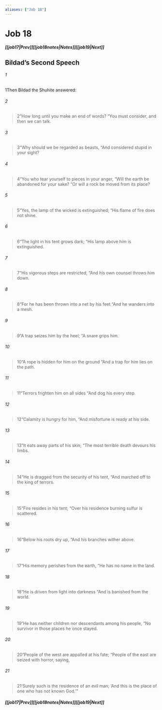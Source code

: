 ```yaml
---
aliases: ["Job 18"]
---
```

# Job 18
##### <span class=arrow-left></span>[[job17|Prev]]<span class=navigation-separator></span>[[job18notes|Notes]]<span class=navigation-separator></span>[[job19|Next]]<span class=arrow-right></span>
## Bildad’s Second Speech
###### 1
<span class=verse-first>1</span>Then Bildad the Shuhite answered:
<div class=paragraph-break></div>

###### 2
><span class=verse-body-poetry>2</span><span class=poetry-quote-double>“</span>How long until you make an end of words?
><span class=poetry-quote-double>“</span>You must consider, and then we can talk.
###### 3
><span class=verse-body-poetry>3</span><span class=poetry-quote-double>“</span>Why should we be regarded as beasts,
><span class=poetry-quote-double>“</span>And considered stupid in your sight?
###### 4
><span class=verse-body-poetry>4</span><span class=poetry-quote-double>“</span>You who tear yourself to pieces in your anger,
><span class=poetry-quote-double>“</span>Will the earth be abandoned for your sake?
><span class=poetry-quote-double>“</span>Or will a rock be moved from its place?
<div class=paragraph-break></div>

###### 5
><span class=verse-first-poetry>5</span><span class=poetry-quote-double>“</span>Yes, the lamp of the wicked is extinguished;
><span class=poetry-quote-double>“</span>His flame of fire does not shine.
###### 6
><span class=verse-body-poetry>6</span><span class=poetry-quote-double>“</span>The light in his tent grows dark;
><span class=poetry-quote-double>“</span>His lamp above him is extinguished.
###### 7
><span class=verse-body-poetry>7</span><span class=poetry-quote-double>“</span>His vigorous steps are restricted,
><span class=poetry-quote-double>“</span>And his own counsel throws him down.
###### 8
><span class=verse-body-poetry>8</span><span class=poetry-quote-double>“</span>For he has been thrown into a net by his feet
><span class=poetry-quote-double>“</span>And he wanders into a mesh.
###### 9
><span class=verse-body-poetry>9</span><span class=poetry-quote-double>“</span>A trap seizes him by the heel;
><span class=poetry-quote-double>“</span>A snare grips him.
###### 10
><span class=verse-body-poetry>10</span><span class=poetry-quote-double>“</span>A rope is hidden for him on the ground
><span class=poetry-quote-double>“</span>And a trap for him lies on the path.
###### 11
><span class=verse-body-poetry>11</span><span class=poetry-quote-double>“</span>Terrors frighten him on all sides
><span class=poetry-quote-double>“</span>And dog his every step.
###### 12
><span class=verse-body-poetry>12</span><span class=poetry-quote-double>“</span>Calamity is hungry for him,
><span class=poetry-quote-double>“</span>And misfortune is ready at his side.
###### 13
><span class=verse-body-poetry>13</span><span class=poetry-quote-double>“</span>It eats away parts of his skin;
><span class=poetry-quote-double>“</span>The most terrible death devours his limbs.
###### 14
><span class=verse-body-poetry>14</span><span class=poetry-quote-double>“</span>He is dragged from the security of his tent,
><span class=poetry-quote-double>“</span>And marched off to the king of terrors.
###### 15
><span class=verse-body-poetry>15</span><span class=poetry-quote-double>“</span>Fire resides in his tent;
><span class=poetry-quote-double>“</span>Over his residence burning sulfur is scattered.
###### 16
><span class=verse-body-poetry>16</span><span class=poetry-quote-double>“</span>Below his roots dry up,
><span class=poetry-quote-double>“</span>And his branches wither above.
###### 17
><span class=verse-body-poetry>17</span><span class=poetry-quote-double>“</span>His memory perishes from the earth,
><span class=poetry-quote-double>“</span>He has no name in the land.
###### 18
><span class=verse-body-poetry>18</span><span class=poetry-quote-double>“</span>He is driven from light into darkness
><span class=poetry-quote-double>“</span>And is banished from the world.
###### 19
><span class=verse-body-poetry>19</span><span class=poetry-quote-double>“</span>He has neither children nor descendants among his people,
><span class=poetry-quote-double>“</span>No survivor in those places he once stayed.
###### 20
><span class=verse-body-poetry>20</span><span class=poetry-quote-double>“</span>People of the west are appalled at his fate;
><span class=poetry-quote-double>“</span>People of the east are seized with horror, saying,
###### 21
><span class=verse-body-poetry>21</span><span class=poetry-quote-single>‘</span>Surely such is the residence of an evil man;
><span class=poetry-quote-single>‘</span>And this is the place of one who has not known God.’”
##### <span class=arrow-left></span>[[job17|Prev]]<span class=navigation-separator></span>[[job18notes|Notes]]<span class=navigation-separator></span>[[job19|Next]]<span class=arrow-right></span>